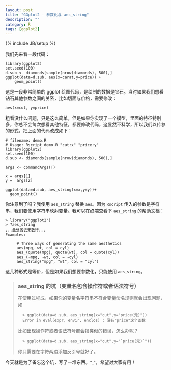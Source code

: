 ```yaml
---
layout: post
title: "GGplot2 - 参数化与 aes_string"
description: ""
category: R
tags: [ggplot2]
---
```

{% include JB/setup %}

我们先来看一段代码：

	library(ggplot2)
	set.seed(100)
	d.sub <- diamonds[sample(nrow(diamonds), 500),]
	ggplot(data=d.sub, aes(x=carat,y=price)) + 
		geom_point()
	
这是一段非常简单的 ggplot 绘图代码，是绘制的数据是钻石。当时如果我们想看钻石其他参数之间的关系，比如切面与价格，需要修改：

	aes(x=cut, y=price)
	
粗看没什么问题，只是这么简单，但是如果你实现了一个模型，里面的特征特别多，你总不会每次想看其他特征，都要修改代码，这显然不科学，所以我们以传参的形式，把上面的代码改成如下：

	# filename: demo.R
	# Usage: Rscript demo.R "cut:x" "price:y"
	library(ggplot2)
	set.seed(100)
	d.sub <- diamonds[sample(nrow(diamonds), 500),]

	args <- commandArgs(T)

	x = args[1]
	y =  args[2]

	ggplot(data=d.sub, aes_string(x=x,y=y))+
	  geom_point()
	  
你注意到了吗？我使用 `aes_string` 替换 `aes`。因为 `Rscript` 传入的参数是字符串，我们要使用字符串映射变量。我可以在终端查看下 `aes_string` 的帮助文档：

	> library("ggplot2")
	> ?aes_string	
	...此处省去无数行...
	Examples:
	
	     # Three ways of generating the same aesthetics
	     aes(mpg, wt, col = cyl)
	     aes_(quote(mpg), quote(wt), col = quote(cyl))
	     aes_(~mpg, ~wt, col = ~cyl)
	     aes_string("mpg", "wt", col = "cyl")
	     
这几种形式是等价，但是如果我们想要参数化，只能使用 `aes_string`。

> ### aes_string 的坑（变量名包含操作符或者语法符号）
> 在使用过程成，如果你的变量名字符串不符合变量命名规则就会出现问题，如
> 
> 		> ggplot(data=d.sub, aes_string(x="cut",y="price(元)"))
> 		Error in eval(expr, envir, enclos) : 没有"price"这个函数
> 
> 比如出现操作符或者语法符号都会报类似的错误，怎么办呢？
> 
> 		> ggplot(data=d.sub, aes_string(x="cut",y="`price(元)`"))
> 
> 你只需要在字符两边添加反引号就好了。

今天就是为了备忘这个坑，写了一堆东西。^_^，希望对大家有用！


	
	